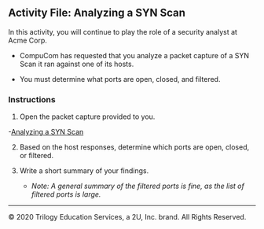 ## Activity File: Analyzing a SYN Scan

In this activity, you will continue to play the role of a security analyst at Acme Corp. 

- CompuCom has requested that you analyze a packet capture of a SYN Scan it ran against one of its hosts. 

- You must determine what ports are open, closed, and filtered.

### Instructions
1. Open the packet capture provided to you.

-[Analyzing a SYN Scan](https://github.com/the-Coding-Boot-Camp-at-UT/UTA-VIRT-CYBER-PT-12-2021-U-LOL/blob/master/08-Networking-Fundamentals/3/Resources/synscan.pcapng)
   
2. Based on the host responses, determine which ports are open, closed, or filtered.
   
3. Write a short summary of your findings. 

   - _Note: A general summary of the filtered ports is fine, as the list of filtered ports is large._

--- 
© 2020 Trilogy Education Services, a 2U, Inc. brand. All Rights Reserved.
